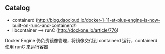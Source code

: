 ## Catalog

- containerd (http://blog.daocloud.io/docker-1-11-et-plus-engine-is-now-built-on-runc-and-containerd/)
- libcontainer --> runC (http://dockone.io/article/776)

Docker Engine 仍负责镜像管理，将镜像交付到 containerd 运行，containerd 使用 runC 来运行容器
